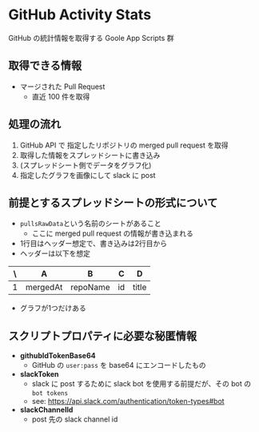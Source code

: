 # GitHub Activity Stats
GitHub の統計情報を取得する Goole App Scripts 群

## 取得できる情報
- マージされた Pull Request
  - 直近 100 件を取得

## 処理の流れ
1. GitHub API で 指定したリポジトリの merged pull request を取得
2. 取得した情報をスプレッドシートに書き込み
3. (スプレッドシート側でデータをグラフ化)
4. 指定したグラフを画像にして slack に post

## 前提とするスプレッドシートの形式について
- `pullsRawData`という名前のシートがあること
  - ここに merged pull request の情報が書き込まれる
- 1行目はヘッダー想定で、書き込みは2行目から
- ヘッダーは以下を想定

| \ | A | B | C | D |
| -- | -- | -- | -- | -- |
| 1 | mergedAt | repoName | id | title |

- グラフが1つだけある

## スクリプトプロパティに必要な秘匿情報
- **githubIdTokenBase64**
  - GitHub の `user:pass` を base64 にエンコードしたもの
- **slackToken**
  - slack に post するために slack bot を使用する前提だが、その bot の `bot tokens`
  - see: https://api.slack.com/authentication/token-types#bot
- **slackChannelId**
  - post 先の slack channel id

